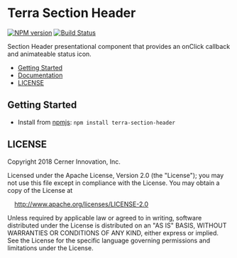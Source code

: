 # Terra Section Header


[![NPM version](http://img.shields.io/npm/v/terra-section-header.svg)](https://www.npmjs.org/package/terra-section-header)
[![Build Status](https://travis-ci.org/cerner/terra-core.svg?branch=master)](https://travis-ci.org/cerner/terra-core)

Section Header presentational component that provides an onClick callback and animateable status icon.

- [Getting Started](#getting-started)
- [Documentation](https://github.com/cerner/terra-core/tree/master/packages/terra-section-header/docs)
- [LICENSE](#license)

## Getting Started

- Install from [npmjs](https://www.npmjs.com): `npm install terra-section-header`

## LICENSE

Copyright 2018 Cerner Innovation, Inc.

Licensed under the Apache License, Version 2.0 (the "License"); you may not use this file except in compliance with the License. You may obtain a copy of the License at

&nbsp;&nbsp;&nbsp;&nbsp;http://www.apache.org/licenses/LICENSE-2.0

Unless required by applicable law or agreed to in writing, software distributed under the License is distributed on an "AS IS" BASIS, WITHOUT WARRANTIES OR CONDITIONS OF ANY KIND, either express or implied. See the License for the specific language governing permissions and limitations under the License.
